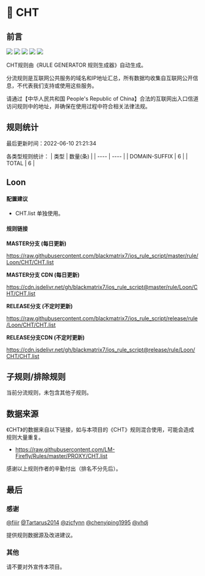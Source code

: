 # 🧸 CHT

## 前言

![](https://shields.io/badge/-移除重复规则-ff69b4) ![](https://shields.io/badge/-DOMAIN与DOMAIN--SUFFIX合并-green) ![](https://shields.io/badge/-DOMAIN--SUFFIX间合并-critical) ![](https://shields.io/badge/-DOMAIN--SUFFIX与DOMAIN--KEYWORD合并-blue) ![](https://shields.io/badge/-IP--CIDR(6)合并-blueviolet) 

CHT规则由《RULE GENERATOR 规则生成器》自动生成。

分流规则是互联网公共服务的域名和IP地址汇总，所有数据均收集自互联网公开信息，不代表我们支持或使用这些服务。

请通过【中华人民共和国 People's Republic of China】合法的互联网出入口信道访问规则中的地址，并确保在使用过程中符合相关法律法规。

## 规则统计

最后更新时间：2022-06-10 21:21:34

各类型规则统计：
| 类型 | 数量(条)  | 
| ---- | ----  |
| DOMAIN-SUFFIX | 6  | 
| TOTAL | 6  | 


## Loon 

#### 配置建议
- CHT.list 单独使用。

#### 规则链接
**MASTER分支 (每日更新)**

https://raw.githubusercontent.com/blackmatrix7/ios_rule_script/master/rule/Loon/CHT/CHT.list

**MASTER分支 CDN (每日更新)**

https://cdn.jsdelivr.net/gh/blackmatrix7/ios_rule_script@master/rule/Loon/CHT/CHT.list

**RELEASE分支 (不定时更新)**

https://raw.githubusercontent.com/blackmatrix7/ios_rule_script/release/rule/Loon/CHT/CHT.list

**RELEASE分支CDN (不定时更新)**

https://cdn.jsdelivr.net/gh/blackmatrix7/ios_rule_script@release/rule/Loon/CHT/CHT.list

## 子规则/排除规则


当前分流规则，未包含其他子规则。

## 数据来源

《CHT》的数据来自以下链接，如与本项目的《CHT》规则混合使用，可能会造成规则大量重复。

- https://raw.githubusercontent.com/LM-Firefly/Rules/master/PROXY/CHT.list


感谢以上规则作者的辛勤付出（排名不分先后）。

## 最后

### 感谢

[@fiiir](https://github.com/fiiir) [@Tartarus2014](https://github.com/Tartarus2014) [@zjcfynn](https://github.com/zjcfynn) [@chenyiping1995](https://github.com/chenyiping1995) [@vhdj](https://github.com/vhdj)

提供规则数据源及改进建议。

### 其他

请不要对外宣传本项目。